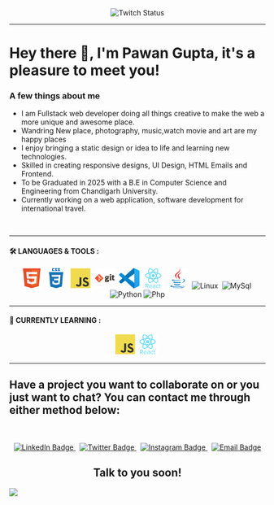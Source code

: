 <div align="center">
<img alt="Twitch Status" src="https://img.shields.io/twitch/status/Raman_Ray?logo=Twitch&style=for-the-badge">
</div>

---



# Hey there :wave:, I'm Pawan Gupta, it's a pleasure to meet you!

### A few things about me
- I am Fullstack web developer doing all things creative to make the web a more unique and awesome place.
- Wandring New place, photography, music,watch movie and art are my happy places 
- I enjoy bringing a static design or idea to life and learning new technologies.
- Skilled in creating responsive designs, UI Design, HTML Emails and Frontend.
- To be Graduated in 2025 with a B.E in Computer Science and Engineering from Chandigarh University.
- Currently working on a web application, software development for international travel.

<br>

---

#### :hammer_and_wrench: LANGUAGES & TOOLS :
<div align="center">
<div>
  <img src="https://github.com/devicons/devicon/blob/master/icons/html5/html5-original.svg" title="HTML5" alt="HTML" width="40" height="40"/>&nbsp;
  <img src="https://github.com/devicons/devicon/blob/master/icons/css3/css3-plain-wordmark.svg"  title="CSS3" alt="CSS" width="40" height="40"/>&nbsp;
  <img src="https://github.com/devicons/devicon/blob/master/icons/javascript/javascript-original.svg" title="JavaScript" alt="JavaScript" width="40" height="40"/>&nbsp;
  <img src="https://github.com/devicons/devicon/blob/master/icons/git/git-original-wordmark.svg" title="Git" alt="Git" width="40" height="40"/>&nbsp;
  <img src="https://github.com/devicons/devicon/blob/master/icons/vscode/vscode-original.svg" title="VSCode" alt="VSCode" width="40" height="40"/>&nbsp;
  <img src="https://github.com/devicons/devicon/blob/master/icons/react/react-original-wordmark.svg" title="React" alt="React" width="40" height="40"/>&nbsp;
  <img src="https://github.com/devicons/devicon/blob/master/icons/java/java-original.svg" title="Java" alt="Java" width="40" height="40"/>&nbsp;
  <img scr="https://github.com/devicons/devicon/blob/master/icons/linux/linux-plain.svg" title="Linux" alt="Linux" width="40" height="40"/>&nbsp;
  <img scr="https://github.com/devicons/devicon/blob/master/icons/mysql/mysql-plain.svg" title="MySql" alt="MySql" width="40" height="40"/>&nbsp;
  <img scr="https://github.com/devicons/devicon/blob/master/icons/python.svg" title="Python" alt="Python" width="40" height="40"/>
  <img scr="https://github.com/devicons/devicon/blob/master/icons/php/php-original.svg" title="Php" alt="Php" width="40" height="40"/>
  
 
</div>
</div>

---

#### :book: CURRENTLY LEARNING :
<div align="center">
  <img src="https://github.com/devicons/devicon/blob/master/icons/javascript/javascript-original.svg" title="JavaScript" alt="JavaScript" width="40" height="40"/>&nbsp;<img src="https://github.com/devicons/devicon/blob/master/icons/react/react-original-wordmark.svg" title="React" alt="React" width="40" height="40"/>&nbsp;
  </div>

---

## Have a project you want to collaborate on or you just want to chat? You can contact me through either method below:
<div id="badges" align="center">
  <br><br>
  <a href="https://www.linkedin.com/in/pawan-gupta-65492624a?utm_source=share&utm_campaign=share_via&utm_content=profile&utm_medium=android_app ">
    <img src="https://img.shields.io/badge/LinkedIn-blue?style=for-the-badge&logo=linkedin&logoColor=white" alt="LinkedIn Badge"/>
  </a>&nbsp;

  <a href="https://twitter.com/pawanGupta37380">
    <img src="https://img.shields.io/badge/Twitter-blue?style=for-the-badge&logo=twitter&logoColor=white&color=1DA1F2" alt="Twitter Badge"/>
  </a>&nbsp;

  <a href="https://www.instagram.com/pawangupta___?igsh=ZGUzMzM3NWJiOQ==">
    <img src="https://img.shields.io/badge/Instagram-blue?style=for-the-badge&logo=instagram&logoColor=white&color=e95950" alt="Instagram Badge" />
  </a>&nbsp;
  <a href="mailto:6pawangupta@gmail.com">
    <img src="https://img.shields.io/badge/Gmail-blue?style=for-the-badge&logo=gmail&logoColor=white&color=bb001b" alt="Email Badge" />
  </a>
  
  
  <h2>Talk to you soon!</h2>
</div>

![](https://komarev.com/ghpvc/?username=200123Pawan&style=for-the-badge)
